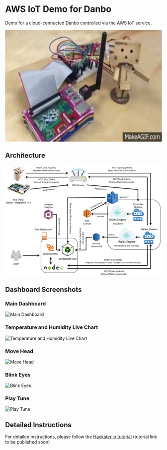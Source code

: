 AWS IoT Demo for Danbo
======================

Demo for a cloud-connected Danbo controlled via the AWS IoT service.

<img src="animated.gif" width="640" height="360" alt="AWS IoT Demo for Danbo"/>

## Architecture
<img src="architecture.jpg" alt="Architecture Diagram"/>

## Dashboard Screenshots

### Main Dashboard
<img src="screenshot1.jpg" alt="Main Dashboard"/>

### Temperature and Humidity Live Chart
<img src="screenshot2.jpg" alt="Temperature and Humidity Live Chart"/>

### Move Head
<img src="screenshot3.jpg" alt="Move Head"/>

### Blink Eyes
<img src="screenshot4.jpg" alt="Blink Eyes"/>

### Play Tune
<img src="screenshot5.jpg" alt="Play Tune"/>

## Detailed Instructions
For detailed instructions, please follow the [Hackster.io tutorial](https://www.hackster.io/) (tutorial link to be published soon)
